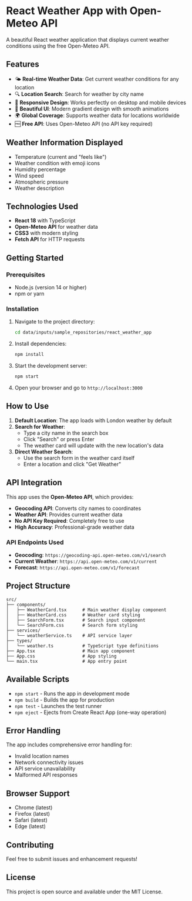 # React Weather App with Open-Meteo API

A beautiful React weather application that displays current weather conditions using the free Open-Meteo API.

## Features

- 🌤️ **Real-time Weather Data**: Get current weather conditions for any location
- 🔍 **Location Search**: Search for weather by city name
- 📱 **Responsive Design**: Works perfectly on desktop and mobile devices
- 🎨 **Beautiful UI**: Modern gradient design with smooth animations
- 🌍 **Global Coverage**: Supports weather data for locations worldwide
- 🆓 **Free API**: Uses Open-Meteo API (no API key required)

## Weather Information Displayed

- Temperature (current and "feels like")
- Weather condition with emoji icons
- Humidity percentage
- Wind speed
- Atmospheric pressure
- Weather description

## Technologies Used

- **React 18** with TypeScript
- **Open-Meteo API** for weather data
- **CSS3** with modern styling
- **Fetch API** for HTTP requests

## Getting Started

### Prerequisites

- Node.js (version 14 or higher)
- npm or yarn

### Installation

1. Navigate to the project directory:
   ```bash
   cd data/inputs/sample_repositories/react_weather_app
   ```

2. Install dependencies:
   ```bash
   npm install
   ```

3. Start the development server:
   ```bash
   npm start
   ```

4. Open your browser and go to `http://localhost:3000`

## How to Use

1. **Default Location**: The app loads with London weather by default
2. **Search for Weather**: 
   - Type a city name in the search box
   - Click "Search" or press Enter
   - The weather card will update with the new location's data
3. **Direct Weather Search**: 
   - Use the search form in the weather card itself
   - Enter a location and click "Get Weather"

## API Integration

This app uses the **Open-Meteo API**, which provides:

- **Geocoding API**: Converts city names to coordinates
- **Weather API**: Provides current weather data
- **No API Key Required**: Completely free to use
- **High Accuracy**: Professional-grade weather data

### API Endpoints Used

- **Geocoding**: `https://geocoding-api.open-meteo.com/v1/search`
- **Current Weather**: `https://api.open-meteo.com/v1/current`
- **Forecast**: `https://api.open-meteo.com/v1/forecast`

## Project Structure

```
src/
├── components/
│   ├── WeatherCard.tsx      # Main weather display component
│   ├── WeatherCard.css      # Weather card styling
│   ├── SearchForm.tsx       # Search input component
│   └── SearchForm.css       # Search form styling
├── services/
│   └── weatherService.ts    # API service layer
├── types/
│   └── weather.ts           # TypeScript type definitions
├── App.tsx                  # Main app component
├── App.css                  # App styling
└── main.tsx                 # App entry point
```

## Available Scripts

- `npm start` - Runs the app in development mode
- `npm build` - Builds the app for production
- `npm test` - Launches the test runner
- `npm eject` - Ejects from Create React App (one-way operation)

## Error Handling

The app includes comprehensive error handling for:
- Invalid location names
- Network connectivity issues
- API service unavailability
- Malformed API responses

## Browser Support

- Chrome (latest)
- Firefox (latest)
- Safari (latest)
- Edge (latest)

## Contributing

Feel free to submit issues and enhancement requests!

## License

This project is open source and available under the MIT License.